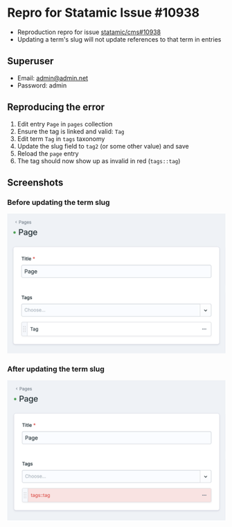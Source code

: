 # Repro for Statamic Issue #10938

- Reproduction repro for issue [statamic/cms#10938](statamic/cms/issues/10938)
- Updating a term's slug will not update references to that term in entries

## Superuser

- Email: admin@admin.net
- Password: admin

## Reproducing the error

1. Edit entry `Page` in `pages` collection
2. Ensure the tag is linked and valid: `Tag`
3. Edit term `Tag` in `tags` taxonomy
4. Update the slug field to `tag2` (or some other value) and save
5. Reload the `page` entry
6. The tag should now show up as invalid in red (`tags::tag`)

## Screenshots

### Before updating the term slug

![Before](./screenshots/before.png)

### After updating the term slug

![After](./screenshots/after.png)
